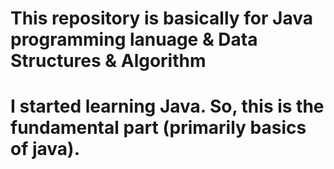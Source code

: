 # This repository is basically for Java programming lanuage & Data Structures & Algorithm 

# I started learning Java. So, this is the fundamental part (primarily basics of java). 


